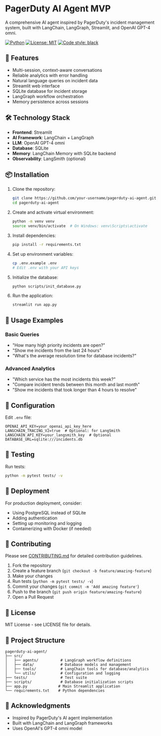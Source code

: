 # PagerDuty AI Agent MVP

A comprehensive AI agent inspired by PagerDuty's incident management system, built with LangChain, LangGraph, Streamlit, and OpenAI GPT-4 omni.

[![Python](https://img.shields.io/badge/python-3.9+-blue.svg)](https://www.python.org/downloads/)
[![License: MIT](https://img.shields.io/badge/License-MIT-yellow.svg)](https://opensource.org/licenses/MIT)
[![Code style: black](https://img.shields.io/badge/code%20style-black-000000.svg)](https://github.com/psf/black)

## 🚀 Features
- Multi-session, context-aware conversations
- Reliable analytics with error handling
- Natural language queries on incident data
- Streamlit web interface
- SQLite database for incident storage
- LangGraph workflow orchestration
- Memory persistence across sessions

## 🛠 Technology Stack
- **Frontend**: Streamlit
- **AI Framework**: LangChain + LangGraph
- **LLM**: OpenAI GPT-4 omni
- **Database**: SQLite
- **Memory**: LangChain Memory with SQLite backend
- **Observability**: LangSmith (optional)

## 📦 Installation

1. Clone the repository:
   ```bash
   git clone https://github.com/your-username/pagerduty-ai-agent.git
   cd pagerduty-ai-agent
   ```

2. Create and activate virtual environment:
   ```bash
   python -m venv venv
   source venv/bin/activate  # On Windows: venv\Scripts\activate
   ```

3. Install dependencies:
   ```bash
   pip install -r requirements.txt
   ```

4. Set up environment variables:
   ```bash
   cp .env.example .env
   # Edit .env with your API keys
   ```

5. Initialize the database:
   ```bash
   python scripts/init_database.py
   ```

6. Run the application:
   ```bash
   streamlit run app.py
   ```

## 🎯 Usage Examples

### Basic Queries
- "How many high priority incidents are open?"
- "Show me incidents from the last 24 hours"
- "What's the average resolution time for database incidents?"

### Advanced Analytics
- "Which service has the most incidents this week?"
- "Compare incident trends between this month and last month"
- "Show me incidents that took longer than 4 hours to resolve"

## 🔧 Configuration

Edit `.env` file:
```
OPENAI_API_KEY=your_openai_api_key_here
LANGCHAIN_TRACING_V2=true  # Optional: for LangSmith
LANGCHAIN_API_KEY=your_langsmith_key  # Optional
DATABASE_URL=sqlite:///incidents.db
```

## 🧪 Testing

Run tests:
```bash
python -m pytest tests/ -v
```

## 🚀 Deployment

For production deployment, consider:
- Using PostgreSQL instead of SQLite
- Adding authentication
- Setting up monitoring and logging
- Containerizing with Docker (if needed)

## 🤝 Contributing

Please see [CONTRIBUTING.md](CONTRIBUTING.md) for detailed contribution guidelines.

1. Fork the repository
2. Create a feature branch (`git checkout -b feature/amazing-feature`)
3. Make your changes
4. Run tests (`python -m pytest tests/ -v`)
5. Commit your changes (`git commit -m 'Add amazing feature'`)
6. Push to the branch (`git push origin feature/amazing-feature`)
7. Open a Pull Request

## 📄 License

MIT License - see LICENSE file for details.

## 📁 Project Structure

```
pagerduty-ai-agent/
├── src/
│   ├── agents/          # LangGraph workflow definitions
│   ├── data/            # Database models and management
│   ├── tools/           # LangChain tools for database/analytics
│   └── utils/           # Configuration and logging
├── tests/               # Test suite
├── scripts/             # Database initialization scripts
├── app.py              # Main Streamlit application
└── requirements.txt    # Python dependencies
```

## 🙏 Acknowledgments

- Inspired by PagerDuty's AI agent implementation
- Built with LangChain and LangGraph frameworks
- Uses OpenAI's GPT-4 omni model